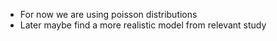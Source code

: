 * For now we are using poisson distributions
* Later maybe find a more realistic model from relevant study